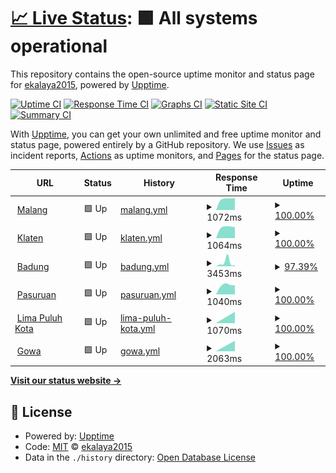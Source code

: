 # [📈 Live Status](https://ekalaya2015.github.io/upptime): <!--live status--> **🟩 All systems operational**

This repository contains the open-source uptime monitor and status page for [ekalaya2015](https://ekalaya2015.github.io/upptime), powered by [Upptime](https://github.com/upptime/upptime).

[![Uptime CI](https://github.com/ekalaya2015/upptime/workflows/Uptime%20CI/badge.svg)](https://github.com/ekalaya2015/upptime/actions?query=workflow%3A%22Uptime+CI%22)
[![Response Time CI](https://github.com/ekalaya2015/upptime/workflows/Response%20Time%20CI/badge.svg)](https://github.com/ekalaya2015/upptime/actions?query=workflow%3A%22Response+Time+CI%22)
[![Graphs CI](https://github.com/ekalaya2015/upptime/workflows/Graphs%20CI/badge.svg)](https://github.com/ekalaya2015/upptime/actions?query=workflow%3A%22Graphs+CI%22)
[![Static Site CI](https://github.com/ekalaya2015/upptime/workflows/Static%20Site%20CI/badge.svg)](https://github.com/ekalaya2015/upptime/actions?query=workflow%3A%22Static+Site+CI%22)
[![Summary CI](https://github.com/ekalaya2015/upptime/workflows/Summary%20CI/badge.svg)](https://github.com/ekalaya2015/upptime/actions?query=workflow%3A%22Summary+CI%22)

With [Upptime](https://upptime.js.org), you can get your own unlimited and free uptime monitor and status page, powered entirely by a GitHub repository. We use [Issues](https://github.com/ekalaya2015/upptime/issues) as incident reports, [Actions](https://github.com/ekalaya2015/upptime/actions) as uptime monitors, and [Pages](https://ekalaya2015.github.io/upptime) for the status page.

<!--start: status pages-->
<!-- This summary is generated by Upptime (https://github.com/upptime/upptime) -->
<!-- Do not edit this manually, your changes will be overwritten -->
<!-- prettier-ignore -->
| URL | Status | History | Response Time | Uptime |
| --- | ------ | ------- | ------------- | ------ |
| <img alt="" src="https://icons.duckduckgo.com/ip3/malang.epuskesmas.id.ico" height="13"> [Malang](https://malang.epuskesmas.id) | 🟩 Up | [malang.yml](https://github.com/ekalaya2015/upptime/commits/HEAD/history/malang.yml) | <details><summary><img alt="Response time graph" src="./graphs/malang/response-time-week.png" height="20"> 1072ms</summary><br><a href="https://ekalaya2015.github.io/upptime/history/malang"><img alt="Response time 1072" src="https://img.shields.io/endpoint?url=https%3A%2F%2Fraw.githubusercontent.com%2Fekalaya2015%2Fupptime%2FHEAD%2Fapi%2Fmalang%2Fresponse-time.json"></a><br><a href="https://ekalaya2015.github.io/upptime/history/malang"><img alt="24-hour response time 1072" src="https://img.shields.io/endpoint?url=https%3A%2F%2Fraw.githubusercontent.com%2Fekalaya2015%2Fupptime%2FHEAD%2Fapi%2Fmalang%2Fresponse-time-day.json"></a><br><a href="https://ekalaya2015.github.io/upptime/history/malang"><img alt="7-day response time 1072" src="https://img.shields.io/endpoint?url=https%3A%2F%2Fraw.githubusercontent.com%2Fekalaya2015%2Fupptime%2FHEAD%2Fapi%2Fmalang%2Fresponse-time-week.json"></a><br><a href="https://ekalaya2015.github.io/upptime/history/malang"><img alt="30-day response time 1072" src="https://img.shields.io/endpoint?url=https%3A%2F%2Fraw.githubusercontent.com%2Fekalaya2015%2Fupptime%2FHEAD%2Fapi%2Fmalang%2Fresponse-time-month.json"></a><br><a href="https://ekalaya2015.github.io/upptime/history/malang"><img alt="1-year response time 1072" src="https://img.shields.io/endpoint?url=https%3A%2F%2Fraw.githubusercontent.com%2Fekalaya2015%2Fupptime%2FHEAD%2Fapi%2Fmalang%2Fresponse-time-year.json"></a></details> | <details><summary><a href="https://ekalaya2015.github.io/upptime/history/malang">100.00%</a></summary><a href="https://ekalaya2015.github.io/upptime/history/malang"><img alt="All-time uptime 100.00%" src="https://img.shields.io/endpoint?url=https%3A%2F%2Fraw.githubusercontent.com%2Fekalaya2015%2Fupptime%2FHEAD%2Fapi%2Fmalang%2Fuptime.json"></a><br><a href="https://ekalaya2015.github.io/upptime/history/malang"><img alt="24-hour uptime 100.00%" src="https://img.shields.io/endpoint?url=https%3A%2F%2Fraw.githubusercontent.com%2Fekalaya2015%2Fupptime%2FHEAD%2Fapi%2Fmalang%2Fuptime-day.json"></a><br><a href="https://ekalaya2015.github.io/upptime/history/malang"><img alt="7-day uptime 100.00%" src="https://img.shields.io/endpoint?url=https%3A%2F%2Fraw.githubusercontent.com%2Fekalaya2015%2Fupptime%2FHEAD%2Fapi%2Fmalang%2Fuptime-week.json"></a><br><a href="https://ekalaya2015.github.io/upptime/history/malang"><img alt="30-day uptime 100.00%" src="https://img.shields.io/endpoint?url=https%3A%2F%2Fraw.githubusercontent.com%2Fekalaya2015%2Fupptime%2FHEAD%2Fapi%2Fmalang%2Fuptime-month.json"></a><br><a href="https://ekalaya2015.github.io/upptime/history/malang"><img alt="1-year uptime 100.00%" src="https://img.shields.io/endpoint?url=https%3A%2F%2Fraw.githubusercontent.com%2Fekalaya2015%2Fupptime%2FHEAD%2Fapi%2Fmalang%2Fuptime-year.json"></a></details>
| <img alt="" src="https://icons.duckduckgo.com/ip3/klaten.epuskesmas.id.ico" height="13"> [Klaten](https://klaten.epuskesmas.id) | 🟩 Up | [klaten.yml](https://github.com/ekalaya2015/upptime/commits/HEAD/history/klaten.yml) | <details><summary><img alt="Response time graph" src="./graphs/klaten/response-time-week.png" height="20"> 1064ms</summary><br><a href="https://ekalaya2015.github.io/upptime/history/klaten"><img alt="Response time 1064" src="https://img.shields.io/endpoint?url=https%3A%2F%2Fraw.githubusercontent.com%2Fekalaya2015%2Fupptime%2FHEAD%2Fapi%2Fklaten%2Fresponse-time.json"></a><br><a href="https://ekalaya2015.github.io/upptime/history/klaten"><img alt="24-hour response time 1064" src="https://img.shields.io/endpoint?url=https%3A%2F%2Fraw.githubusercontent.com%2Fekalaya2015%2Fupptime%2FHEAD%2Fapi%2Fklaten%2Fresponse-time-day.json"></a><br><a href="https://ekalaya2015.github.io/upptime/history/klaten"><img alt="7-day response time 1064" src="https://img.shields.io/endpoint?url=https%3A%2F%2Fraw.githubusercontent.com%2Fekalaya2015%2Fupptime%2FHEAD%2Fapi%2Fklaten%2Fresponse-time-week.json"></a><br><a href="https://ekalaya2015.github.io/upptime/history/klaten"><img alt="30-day response time 1064" src="https://img.shields.io/endpoint?url=https%3A%2F%2Fraw.githubusercontent.com%2Fekalaya2015%2Fupptime%2FHEAD%2Fapi%2Fklaten%2Fresponse-time-month.json"></a><br><a href="https://ekalaya2015.github.io/upptime/history/klaten"><img alt="1-year response time 1064" src="https://img.shields.io/endpoint?url=https%3A%2F%2Fraw.githubusercontent.com%2Fekalaya2015%2Fupptime%2FHEAD%2Fapi%2Fklaten%2Fresponse-time-year.json"></a></details> | <details><summary><a href="https://ekalaya2015.github.io/upptime/history/klaten">100.00%</a></summary><a href="https://ekalaya2015.github.io/upptime/history/klaten"><img alt="All-time uptime 100.00%" src="https://img.shields.io/endpoint?url=https%3A%2F%2Fraw.githubusercontent.com%2Fekalaya2015%2Fupptime%2FHEAD%2Fapi%2Fklaten%2Fuptime.json"></a><br><a href="https://ekalaya2015.github.io/upptime/history/klaten"><img alt="24-hour uptime 100.00%" src="https://img.shields.io/endpoint?url=https%3A%2F%2Fraw.githubusercontent.com%2Fekalaya2015%2Fupptime%2FHEAD%2Fapi%2Fklaten%2Fuptime-day.json"></a><br><a href="https://ekalaya2015.github.io/upptime/history/klaten"><img alt="7-day uptime 100.00%" src="https://img.shields.io/endpoint?url=https%3A%2F%2Fraw.githubusercontent.com%2Fekalaya2015%2Fupptime%2FHEAD%2Fapi%2Fklaten%2Fuptime-week.json"></a><br><a href="https://ekalaya2015.github.io/upptime/history/klaten"><img alt="30-day uptime 100.00%" src="https://img.shields.io/endpoint?url=https%3A%2F%2Fraw.githubusercontent.com%2Fekalaya2015%2Fupptime%2FHEAD%2Fapi%2Fklaten%2Fuptime-month.json"></a><br><a href="https://ekalaya2015.github.io/upptime/history/klaten"><img alt="1-year uptime 100.00%" src="https://img.shields.io/endpoint?url=https%3A%2F%2Fraw.githubusercontent.com%2Fekalaya2015%2Fupptime%2FHEAD%2Fapi%2Fklaten%2Fuptime-year.json"></a></details>
| <img alt="" src="https://icons.duckduckgo.com/ip3/badung.epuskesmas.id.ico" height="13"> [Badung](https://badung.epuskesmas.id) | 🟩 Up | [badung.yml](https://github.com/ekalaya2015/upptime/commits/HEAD/history/badung.yml) | <details><summary><img alt="Response time graph" src="./graphs/badung/response-time-week.png" height="20"> 3453ms</summary><br><a href="https://ekalaya2015.github.io/upptime/history/badung"><img alt="Response time 3453" src="https://img.shields.io/endpoint?url=https%3A%2F%2Fraw.githubusercontent.com%2Fekalaya2015%2Fupptime%2FHEAD%2Fapi%2Fbadung%2Fresponse-time.json"></a><br><a href="https://ekalaya2015.github.io/upptime/history/badung"><img alt="24-hour response time 3453" src="https://img.shields.io/endpoint?url=https%3A%2F%2Fraw.githubusercontent.com%2Fekalaya2015%2Fupptime%2FHEAD%2Fapi%2Fbadung%2Fresponse-time-day.json"></a><br><a href="https://ekalaya2015.github.io/upptime/history/badung"><img alt="7-day response time 3453" src="https://img.shields.io/endpoint?url=https%3A%2F%2Fraw.githubusercontent.com%2Fekalaya2015%2Fupptime%2FHEAD%2Fapi%2Fbadung%2Fresponse-time-week.json"></a><br><a href="https://ekalaya2015.github.io/upptime/history/badung"><img alt="30-day response time 3453" src="https://img.shields.io/endpoint?url=https%3A%2F%2Fraw.githubusercontent.com%2Fekalaya2015%2Fupptime%2FHEAD%2Fapi%2Fbadung%2Fresponse-time-month.json"></a><br><a href="https://ekalaya2015.github.io/upptime/history/badung"><img alt="1-year response time 3453" src="https://img.shields.io/endpoint?url=https%3A%2F%2Fraw.githubusercontent.com%2Fekalaya2015%2Fupptime%2FHEAD%2Fapi%2Fbadung%2Fresponse-time-year.json"></a></details> | <details><summary><a href="https://ekalaya2015.github.io/upptime/history/badung">97.39%</a></summary><a href="https://ekalaya2015.github.io/upptime/history/badung"><img alt="All-time uptime 97.39%" src="https://img.shields.io/endpoint?url=https%3A%2F%2Fraw.githubusercontent.com%2Fekalaya2015%2Fupptime%2FHEAD%2Fapi%2Fbadung%2Fuptime.json"></a><br><a href="https://ekalaya2015.github.io/upptime/history/badung"><img alt="24-hour uptime 97.39%" src="https://img.shields.io/endpoint?url=https%3A%2F%2Fraw.githubusercontent.com%2Fekalaya2015%2Fupptime%2FHEAD%2Fapi%2Fbadung%2Fuptime-day.json"></a><br><a href="https://ekalaya2015.github.io/upptime/history/badung"><img alt="7-day uptime 97.39%" src="https://img.shields.io/endpoint?url=https%3A%2F%2Fraw.githubusercontent.com%2Fekalaya2015%2Fupptime%2FHEAD%2Fapi%2Fbadung%2Fuptime-week.json"></a><br><a href="https://ekalaya2015.github.io/upptime/history/badung"><img alt="30-day uptime 97.39%" src="https://img.shields.io/endpoint?url=https%3A%2F%2Fraw.githubusercontent.com%2Fekalaya2015%2Fupptime%2FHEAD%2Fapi%2Fbadung%2Fuptime-month.json"></a><br><a href="https://ekalaya2015.github.io/upptime/history/badung"><img alt="1-year uptime 97.39%" src="https://img.shields.io/endpoint?url=https%3A%2F%2Fraw.githubusercontent.com%2Fekalaya2015%2Fupptime%2FHEAD%2Fapi%2Fbadung%2Fuptime-year.json"></a></details>
| <img alt="" src="https://icons.duckduckgo.com/ip3/pasuruan.epuskesmas.id.ico" height="13"> [Pasuruan](https://pasuruan.epuskesmas.id) | 🟩 Up | [pasuruan.yml](https://github.com/ekalaya2015/upptime/commits/HEAD/history/pasuruan.yml) | <details><summary><img alt="Response time graph" src="./graphs/pasuruan/response-time-week.png" height="20"> 1040ms</summary><br><a href="https://ekalaya2015.github.io/upptime/history/pasuruan"><img alt="Response time 1040" src="https://img.shields.io/endpoint?url=https%3A%2F%2Fraw.githubusercontent.com%2Fekalaya2015%2Fupptime%2FHEAD%2Fapi%2Fpasuruan%2Fresponse-time.json"></a><br><a href="https://ekalaya2015.github.io/upptime/history/pasuruan"><img alt="24-hour response time 1040" src="https://img.shields.io/endpoint?url=https%3A%2F%2Fraw.githubusercontent.com%2Fekalaya2015%2Fupptime%2FHEAD%2Fapi%2Fpasuruan%2Fresponse-time-day.json"></a><br><a href="https://ekalaya2015.github.io/upptime/history/pasuruan"><img alt="7-day response time 1040" src="https://img.shields.io/endpoint?url=https%3A%2F%2Fraw.githubusercontent.com%2Fekalaya2015%2Fupptime%2FHEAD%2Fapi%2Fpasuruan%2Fresponse-time-week.json"></a><br><a href="https://ekalaya2015.github.io/upptime/history/pasuruan"><img alt="30-day response time 1040" src="https://img.shields.io/endpoint?url=https%3A%2F%2Fraw.githubusercontent.com%2Fekalaya2015%2Fupptime%2FHEAD%2Fapi%2Fpasuruan%2Fresponse-time-month.json"></a><br><a href="https://ekalaya2015.github.io/upptime/history/pasuruan"><img alt="1-year response time 1040" src="https://img.shields.io/endpoint?url=https%3A%2F%2Fraw.githubusercontent.com%2Fekalaya2015%2Fupptime%2FHEAD%2Fapi%2Fpasuruan%2Fresponse-time-year.json"></a></details> | <details><summary><a href="https://ekalaya2015.github.io/upptime/history/pasuruan">100.00%</a></summary><a href="https://ekalaya2015.github.io/upptime/history/pasuruan"><img alt="All-time uptime 100.00%" src="https://img.shields.io/endpoint?url=https%3A%2F%2Fraw.githubusercontent.com%2Fekalaya2015%2Fupptime%2FHEAD%2Fapi%2Fpasuruan%2Fuptime.json"></a><br><a href="https://ekalaya2015.github.io/upptime/history/pasuruan"><img alt="24-hour uptime 100.00%" src="https://img.shields.io/endpoint?url=https%3A%2F%2Fraw.githubusercontent.com%2Fekalaya2015%2Fupptime%2FHEAD%2Fapi%2Fpasuruan%2Fuptime-day.json"></a><br><a href="https://ekalaya2015.github.io/upptime/history/pasuruan"><img alt="7-day uptime 100.00%" src="https://img.shields.io/endpoint?url=https%3A%2F%2Fraw.githubusercontent.com%2Fekalaya2015%2Fupptime%2FHEAD%2Fapi%2Fpasuruan%2Fuptime-week.json"></a><br><a href="https://ekalaya2015.github.io/upptime/history/pasuruan"><img alt="30-day uptime 100.00%" src="https://img.shields.io/endpoint?url=https%3A%2F%2Fraw.githubusercontent.com%2Fekalaya2015%2Fupptime%2FHEAD%2Fapi%2Fpasuruan%2Fuptime-month.json"></a><br><a href="https://ekalaya2015.github.io/upptime/history/pasuruan"><img alt="1-year uptime 100.00%" src="https://img.shields.io/endpoint?url=https%3A%2F%2Fraw.githubusercontent.com%2Fekalaya2015%2Fupptime%2FHEAD%2Fapi%2Fpasuruan%2Fuptime-year.json"></a></details>
| <img alt="" src="https://icons.duckduckgo.com/ip3/limapuluhkota.epuskesmas.id.ico" height="13"> [Lima Puluh Kota](https://limapuluhkota.epuskesmas.id) | 🟩 Up | [lima-puluh-kota.yml](https://github.com/ekalaya2015/upptime/commits/HEAD/history/lima-puluh-kota.yml) | <details><summary><img alt="Response time graph" src="./graphs/lima-puluh-kota/response-time-week.png" height="20"> 1070ms</summary><br><a href="https://ekalaya2015.github.io/upptime/history/lima-puluh-kota"><img alt="Response time 1070" src="https://img.shields.io/endpoint?url=https%3A%2F%2Fraw.githubusercontent.com%2Fekalaya2015%2Fupptime%2FHEAD%2Fapi%2Flima-puluh-kota%2Fresponse-time.json"></a><br><a href="https://ekalaya2015.github.io/upptime/history/lima-puluh-kota"><img alt="24-hour response time 1070" src="https://img.shields.io/endpoint?url=https%3A%2F%2Fraw.githubusercontent.com%2Fekalaya2015%2Fupptime%2FHEAD%2Fapi%2Flima-puluh-kota%2Fresponse-time-day.json"></a><br><a href="https://ekalaya2015.github.io/upptime/history/lima-puluh-kota"><img alt="7-day response time 1070" src="https://img.shields.io/endpoint?url=https%3A%2F%2Fraw.githubusercontent.com%2Fekalaya2015%2Fupptime%2FHEAD%2Fapi%2Flima-puluh-kota%2Fresponse-time-week.json"></a><br><a href="https://ekalaya2015.github.io/upptime/history/lima-puluh-kota"><img alt="30-day response time 1070" src="https://img.shields.io/endpoint?url=https%3A%2F%2Fraw.githubusercontent.com%2Fekalaya2015%2Fupptime%2FHEAD%2Fapi%2Flima-puluh-kota%2Fresponse-time-month.json"></a><br><a href="https://ekalaya2015.github.io/upptime/history/lima-puluh-kota"><img alt="1-year response time 1070" src="https://img.shields.io/endpoint?url=https%3A%2F%2Fraw.githubusercontent.com%2Fekalaya2015%2Fupptime%2FHEAD%2Fapi%2Flima-puluh-kota%2Fresponse-time-year.json"></a></details> | <details><summary><a href="https://ekalaya2015.github.io/upptime/history/lima-puluh-kota">100.00%</a></summary><a href="https://ekalaya2015.github.io/upptime/history/lima-puluh-kota"><img alt="All-time uptime 100.00%" src="https://img.shields.io/endpoint?url=https%3A%2F%2Fraw.githubusercontent.com%2Fekalaya2015%2Fupptime%2FHEAD%2Fapi%2Flima-puluh-kota%2Fuptime.json"></a><br><a href="https://ekalaya2015.github.io/upptime/history/lima-puluh-kota"><img alt="24-hour uptime 100.00%" src="https://img.shields.io/endpoint?url=https%3A%2F%2Fraw.githubusercontent.com%2Fekalaya2015%2Fupptime%2FHEAD%2Fapi%2Flima-puluh-kota%2Fuptime-day.json"></a><br><a href="https://ekalaya2015.github.io/upptime/history/lima-puluh-kota"><img alt="7-day uptime 100.00%" src="https://img.shields.io/endpoint?url=https%3A%2F%2Fraw.githubusercontent.com%2Fekalaya2015%2Fupptime%2FHEAD%2Fapi%2Flima-puluh-kota%2Fuptime-week.json"></a><br><a href="https://ekalaya2015.github.io/upptime/history/lima-puluh-kota"><img alt="30-day uptime 100.00%" src="https://img.shields.io/endpoint?url=https%3A%2F%2Fraw.githubusercontent.com%2Fekalaya2015%2Fupptime%2FHEAD%2Fapi%2Flima-puluh-kota%2Fuptime-month.json"></a><br><a href="https://ekalaya2015.github.io/upptime/history/lima-puluh-kota"><img alt="1-year uptime 100.00%" src="https://img.shields.io/endpoint?url=https%3A%2F%2Fraw.githubusercontent.com%2Fekalaya2015%2Fupptime%2FHEAD%2Fapi%2Flima-puluh-kota%2Fuptime-year.json"></a></details>
| <img alt="" src="https://icons.duckduckgo.com/ip3/gowa.epuskesmas.id.ico" height="13"> [Gowa](https://gowa.epuskesmas.id) | 🟩 Up | [gowa.yml](https://github.com/ekalaya2015/upptime/commits/HEAD/history/gowa.yml) | <details><summary><img alt="Response time graph" src="./graphs/gowa/response-time-week.png" height="20"> 2063ms</summary><br><a href="https://ekalaya2015.github.io/upptime/history/gowa"><img alt="Response time 2063" src="https://img.shields.io/endpoint?url=https%3A%2F%2Fraw.githubusercontent.com%2Fekalaya2015%2Fupptime%2FHEAD%2Fapi%2Fgowa%2Fresponse-time.json"></a><br><a href="https://ekalaya2015.github.io/upptime/history/gowa"><img alt="24-hour response time 2063" src="https://img.shields.io/endpoint?url=https%3A%2F%2Fraw.githubusercontent.com%2Fekalaya2015%2Fupptime%2FHEAD%2Fapi%2Fgowa%2Fresponse-time-day.json"></a><br><a href="https://ekalaya2015.github.io/upptime/history/gowa"><img alt="7-day response time 2063" src="https://img.shields.io/endpoint?url=https%3A%2F%2Fraw.githubusercontent.com%2Fekalaya2015%2Fupptime%2FHEAD%2Fapi%2Fgowa%2Fresponse-time-week.json"></a><br><a href="https://ekalaya2015.github.io/upptime/history/gowa"><img alt="30-day response time 2063" src="https://img.shields.io/endpoint?url=https%3A%2F%2Fraw.githubusercontent.com%2Fekalaya2015%2Fupptime%2FHEAD%2Fapi%2Fgowa%2Fresponse-time-month.json"></a><br><a href="https://ekalaya2015.github.io/upptime/history/gowa"><img alt="1-year response time 2063" src="https://img.shields.io/endpoint?url=https%3A%2F%2Fraw.githubusercontent.com%2Fekalaya2015%2Fupptime%2FHEAD%2Fapi%2Fgowa%2Fresponse-time-year.json"></a></details> | <details><summary><a href="https://ekalaya2015.github.io/upptime/history/gowa">100.00%</a></summary><a href="https://ekalaya2015.github.io/upptime/history/gowa"><img alt="All-time uptime 100.00%" src="https://img.shields.io/endpoint?url=https%3A%2F%2Fraw.githubusercontent.com%2Fekalaya2015%2Fupptime%2FHEAD%2Fapi%2Fgowa%2Fuptime.json"></a><br><a href="https://ekalaya2015.github.io/upptime/history/gowa"><img alt="24-hour uptime 100.00%" src="https://img.shields.io/endpoint?url=https%3A%2F%2Fraw.githubusercontent.com%2Fekalaya2015%2Fupptime%2FHEAD%2Fapi%2Fgowa%2Fuptime-day.json"></a><br><a href="https://ekalaya2015.github.io/upptime/history/gowa"><img alt="7-day uptime 100.00%" src="https://img.shields.io/endpoint?url=https%3A%2F%2Fraw.githubusercontent.com%2Fekalaya2015%2Fupptime%2FHEAD%2Fapi%2Fgowa%2Fuptime-week.json"></a><br><a href="https://ekalaya2015.github.io/upptime/history/gowa"><img alt="30-day uptime 100.00%" src="https://img.shields.io/endpoint?url=https%3A%2F%2Fraw.githubusercontent.com%2Fekalaya2015%2Fupptime%2FHEAD%2Fapi%2Fgowa%2Fuptime-month.json"></a><br><a href="https://ekalaya2015.github.io/upptime/history/gowa"><img alt="1-year uptime 100.00%" src="https://img.shields.io/endpoint?url=https%3A%2F%2Fraw.githubusercontent.com%2Fekalaya2015%2Fupptime%2FHEAD%2Fapi%2Fgowa%2Fuptime-year.json"></a></details>

<!--end: status pages-->

[**Visit our status website →**](https://ekalaya2015.github.io/upptime)

## 📄 License

- Powered by: [Upptime](https://github.com/upptime/upptime)
- Code: [MIT](./LICENSE) © [ekalaya2015](https://ekalaya2015.github.io/upptime)
- Data in the `./history` directory: [Open Database License](https://opendatacommons.org/licenses/odbl/1-0/)
